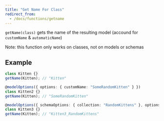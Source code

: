 ```yaml
---
title: "Get Name For Class"
redirect_from:
  - /docs/functions/getname
---
```


`getName(class)` gets the name of the resulting model (accound for `customName` & `automaticName`)

Note: this function only works on classes, not on models or schemas

## Example

```ts
class Kitten {}
getName(Kitten); // "Kitten"

@modelOptions({ options: { customName: "SomeRandomKitten" } })
class Kitten2 {}
getName(Kitten); // "SomeRandomKitten"

@modelOptions({ schemaOptions: { collection: "RandomKittens" }, options: { automaticName: true } })
class Kitten3 {}
getName(Kitten); // "Kitten3_RandomKittens"
```
